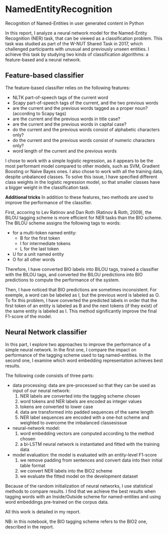 # NamedEntityRecognition
Recognition of Named-Entities in user generated content in Python

In this report, I analyze a neural network model for the Named-Entity Recognition (NER) task, that can be viewed as a classification problem. This task was studied as part of the W-NUT Shared Task in 2017, which challenged participants with unusual and previously unseen entities. I achieve this task by studying two kinds of classification algorithms: a feature-based and a neural network.

## Feature-based classifier
The feature-based classifier relies on the following features:
  - NLTK part-of-speech tags of the current word
  - Scapy part-of-speech tags of the current, and the two previous words
  - are the current and the previous words tagged as a proper noun? (according to Scapy tags)
  - are the current and the previous words in title case?
  - are the current and the previous words in capital case?
  - do the current and the previous words consist of alphabetic characters only?
  - do the current and the previous words consist of numeric characters only?
  - word length of the current and the previous words

I chose to work with a simple logistic regression, as it appears to be the most performant model compared to other models, such as SVM, Gradient Boosting or Naive Bayes ones. I also chose to work with all the training data, despite unbalanced classes. To solve this issue, I have specified different class weights in the logistic regression model, so that smaller classes have a bigger weight in the classification task.

**Additional tricks**
In addition to these features, two methods are used to improve the performance of the classifier. 

First, accoring to Lev Ratinov and Dan Roth (Ratinov  & Roth, 2009), the BILOU tagging scheme is more efficient for NER tasks than the BIO scheme. The BILOU scheme assigns the following tags to words:
  - for a multi-token named entity:
    - B for the first token
    - I for intermediate tokens
    - L for the last token
  - U for a unit named entity
  - O for all other words

Therefore, I have converted BIO labels into BILOU tags, trained a classifier with the BILOU tags, and converted the BILOU predictions into BIO predictions to compute the performance of the system.

Then, I have noticed that BIO predictions are sometimes inconsistent. For exemple, a word can be labeled as I, but the previous word is labeled as O. To fix this problem, I have converted the predicted labels in order that the first token of an entity is labeled as B and the next tokens (if they exist) of the same entity is labeled as I. This method significantly improve the final F1-score of the model.


## Neural Network classifier
In this part, I explore two approaches to improve the performance of a simple neural network. In the first one, I compare the impact on performance of the tagging scheme used to tag named-entities. In the second one, I examine which word embedding representation achieves best results. 

The following code consists of three parts:
  - data processing: data are pre-processed so that they can be used as input of our neural network:
      1. NER labels are converted into the tagging scheme chosen
      2. word tokens and NER labels are encoded as integer values
      3. tokens are converted to lower case
      4. data are transformed into padded sequences of the same length
      5. NER label sequences are encoded with a one-hot scheme and weighted to overcome the imbalanced classesissue
  - neural-network model: 
      1. word embedding vectors are computed according to the method chosen
      2. a bi-LSTM neural network is instantiated and fitted with the training data
  - model evaluation: the model is evaluated with an entity-level F1-score
      1. we remove padding from sentences and convert data into their initial table format 
      2. we convert NER labels into the BIO2 scheme
      3. we evaluate the fitted model on the development dataset

Because of the random initialization of neural networks, I use statistical methods to compare results. I find that we achieve the best results when tagging words with an Inside/Outside scheme for named-entities and using word embeddings pre-trained on the corpus data.

All this work is detailed in my report.

NB: in this notebook, the BIO tagging scheme refers to the BIO2 one, described in the report.

